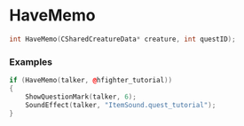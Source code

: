 # HaveMemo

```cpp - C++
int HaveMemo(CSharedCreatureData* creature, int questID);
```

### Examples
```cpp - C++
if (HaveMemo(talker, @hfighter_tutorial))
{
	ShowQuestionMark(talker, 6);
	SoundEffect(talker, "ItemSound.quest_tutorial");
}
```
